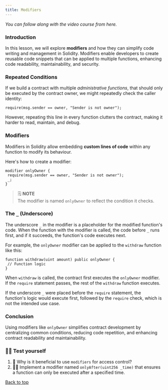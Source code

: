 ```yaml
---
title: Modifiers
---
```

_You can follow along with the video course from here._

<a name="top"></a>

### Introduction

In this lesson, we will explore **modifiers** and how they can simplify code writing and management in Solidity. Modifiers enable developers to create reusable code snippets that can be applied to multiple functions, enhancing code readability, maintainability, and security.

### Repeated Conditions

If we build a contract with multiple _administrative functions_, that should only be executed by the contract owner, we might repeatedly check the caller identity:

```solidity
require(msg.sender == owner, "Sender is not owner");
```

However, repeating this line in every function clutters the contract, making it harder to read, maintain, and debug.

### Modifiers

Modifiers in Solidity allow embedding **custom lines of code** within any function to modify its behaviour.

Here's how to create a modifier:

```solidity
modifier onlyOwner {
 require(msg.sender == owner, "Sender is not owner");
 _;
}
```

> 🗒️ **NOTE** <br>
> The modifier is named `onlyOwner` to reflect the condition it checks.

### The `_` (Underscore)

The underscore `_` in the modifier is a placeholder for the modified function's code. When the function with the modifier is called, the code before `_` runs first, and if it succeeds, the function's code executes next.

For example, the `onlyOwner` modifier can be applied to the `withdraw` function like this:

```solidity
function withdraw(uint amount) public onlyOwner {
 // Function logic
}
```

When `withdraw` is called, the contract first executes the `onlyOwner` modifier. If the `require` statement passes, the rest of the `withdraw` function executes.

If the underscore `_` were placed before the `require` statement, the function's logic would execute first, followed by the `require` check, which is not the intended use case.

### Conclusion

Using modifiers like `onlyOwner` simplifies contract development by centralizing common conditions, reducing code repetition, and enhancing contract readability and maintainability.

### 🧑‍💻 Test yourself

1. 📕 Why is it beneficial to use `modifiers` for access control?
2. 🧑‍💻 Implement a modifier named `onlyAfter(uint256 _time)` that ensures a function can only be executed after a specified time.

[Back to top](#top)
